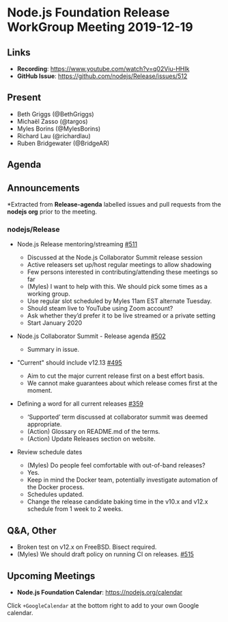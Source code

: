 # Node.js Foundation Release WorkGroup Meeting 2019-12-19

## Links

* **Recording**:  https://www.youtube.com/watch?v=q02Viu-HHIk
* **GitHub Issue**: https://github.com/nodejs/Release/issues/512

## Present

* Beth Griggs (@BethGriggs)
* Michaël Zasso (@targos)
* Myles Borins (@MylesBorins)
* Richard Lau (@richardlau)
* Ruben Bridgewater (@BridgeAR)

## Agenda

## Announcements
 
*Extracted from **Release-agenda** labelled issues and pull requests from the **nodejs org** prior to the meeting.

### nodejs/Release

* Node.js Release mentoring/streaming [#511](https://github.com/nodejs/Release/issues/511)
    * Discussed at the Node.js Collaborator Summit release session
    * Active releasers set up/host regular meetings to allow shadowing
    * Few persons interested in contributing/attending these meetings so far
    * (Myles) I want to help with this. We should pick some times as a working group.
    * Use regular slot scheduled by Myles 11am EST alternate Tuesday. 
    * Should steam live to YouTube using Zoom account? 
    * Ask whether they’d prefer it to be live streamed or a private setting
    * Start January 2020
* Node.js Collaborator Summit - Release agenda [#502](https://github.com/nodejs/Release/issues/502)
    * Summary in issue.
* "Current" should include v12.13 [#495](https://github.com/nodejs/Release/issues/495)
    * Aim to cut the major current release first on a best effort basis.
    * We cannot make guarantees about which release comes first at the moment.
* Defining a word for all current releases [#359](https://github.com/nodejs/Release/issues/359)
    * ‘Supported’ term discussed at collaborator summit was deemed appropriate. 
    * (Action) Glossary on README.md of the terms. 
    * (Action) Update Releases section on website. 

* Review schedule dates  
    * (Myles) Do people feel comfortable with out-of-band releases? 
    * Yes.
    * Keep in mind the Docker team, potentially investigate automation of the Docker process.
    * Schedules updated.
    * Change the release candidate baking time in the v10.x and v12.x schedule from 1 week to 2 weeks. 

## Q&A, Other

* Broken test on v12.x on FreeBSD. Bisect required. 
* (Myles) We should draft policy on running CI on releases. [#515](https://github.com/nodejs/Release/issues/515)

## Upcoming Meetings

* **Node.js Foundation Calendar**: https://nodejs.org/calendar

Click `+GoogleCalendar` at the bottom right to add to your own Google calendar.

